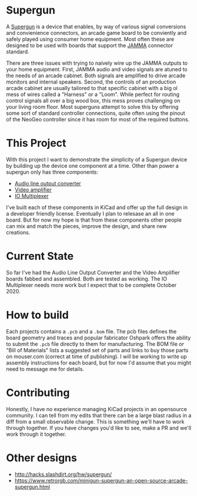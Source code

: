 # Supergun

A [Supergun](https://en.wikipedia.org/wiki/SuperGun) is a device that enables, by way of various signal conversions and convienience connectors, an arcade game board to be conviently and safely played using consumer home equipment. Most often these are designed to be used with boards that support the [JAMMA](https://en.wikipedia.org/wiki/Japan_Amusement_Machine_and_Marketing_Association) connector standard.

There are three issues with trying to naively wire up the JAMMA outputs to your home equipment. First, JAMMA audio and video signals are atuned to the needs of an arcade cabinet. Both signals are amplified to drive arcade monitors and internal speakers. Second, the controls of an production arcade cabinet are usually tailored to that specific cabinet with a big ol mess of wires called a "Harness" or a "Loom". While perfect for routing control signals all over a big wood box, this mess proves challenging on your living room floor. Most superguns attempt to solve this by offering some sort of standard controller connections, quite often using the pinout of the NeoGeo controller since it has room for most of the required buttons.

# This Project

With this project I want to demonstrate the simplicity of a Supergun device by building up the device one component at a time. Other than power a supergun only has three components:

* [Audio line output converter](https://github.com/aconbere/Line-Converter)
* [Video amplifier](https://github.com/aconbere/Video-Amplifier)
* [IO Multiplexer](https://github.com/aconbere/IO-Multiplexer)

I've built each of these components in KiCad and offer up the full design in a developer friendly license. Eventually I plan to relesase an all in one board. But for now my hope is that from these components other people can mix and match the pieces, improve the design, and share new creations.

# Current State

So far I've had the Audio Line Output Converter and the Video Amplifier boards fabbed and assembled. Both are tested as working. The IO Multiplexer needs more work but I expect that to be complete October 2020.

# How to build

Each projects contains a `.pcb` and a `.bom` file. The pcb files defines the board geometry and traces and popular fabricator Oshpark offers the ability to submit the `.pcb` file directly to them for manufacturing. The BOM file or "Bill of Materials" lists a suggested set of parts and links to buy those parts on mouser.com (correct at time of publishing). I will be working to write up assembly instructions for each board, but for now I'd assume that you might need to message me for details.

# Contributing

Honestly, I have no experience managing KiCad projects in an opensource community. I can tell from my edits that there can be a large blast radius in a diff from a small observable change. This is something we'll have to work through together. If you have changes you'd like to see, make a PR and we'll work through it together.

# Other designs

* http://hacks.slashdirt.org/hw/supergun/
* https://www.retrorgb.com/minigun-supergun-an-open-source-arcade-supergun.html

